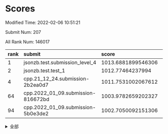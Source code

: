 # Scores

Modified Time: 2022-02-06 10:51:21

Submit Num: 207

All Rank Num: 146017

| rank |               submit               |       score        |       sigma        | pk_num |
| :--- | :--------------------------------- | :----------------- | :----------------- | :----- |
| 1    | jsonzb.test.submission_level_4     | 1013.6881899546306 | 0.8814072386973075 | 2826   |
| 2    | jsonzb.test.test_1                 | 1012.77464237994   | 0.7936368669700004 | 2824   |
| 4    | cpp.21_12_24.submission-2b2ea0d7   | 1011.7531002067612 | 0.7720981101009069 | 2823   |
| 64   | cpp.2022_01_09.submission-816672bd | 1003.9782659202327 | 0.710486972075764  | 2824   |
| 94   | cpp.2022_01_09.submission-5b0e3de2 | 1002.7050092151306 | 0.7158315967267938 | 2819   |


<details>
<summary>全部</summary>

| rank |                 submit                 |       score        |       sigma        | pk_num |
| :--- | :------------------------------------- | :----------------- | :----------------- | :----- |
| 1    | jsonzb.test.submission_level_4         | 1013.6881899546306 | 0.8814072386973075 | 2826   |
| 2    | jsonzb.test.test_1                     | 1012.77464237994   | 0.7936368669700004 | 2824   |
| 3    | gobigger.level_3.submission_level_3_6  | 1011.7550217623142 | 0.7694186416545573 | 2820   |
| 4    | cpp.21_12_24.submission-2b2ea0d7       | 1011.7531002067612 | 0.7720981101009069 | 2823   |
| 5    | gobigger.level_3.submission_level_3_35 | 1011.5524965176375 | 0.7863631358161108 | 2822   |
| 6    | gobigger.level_3.submission_level_3_13 | 1011.3631206044175 | 0.7626259554009894 | 2815   |
| 7    | gobigger.level_3.submission_level_3_40 | 1011.2459819101844 | 0.7721886346976479 | 2825   |
| 8    | gobigger.level_3.submission_level_3_46 | 1011.1122423693477 | 0.7573282237951727 | 2823   |
| 9    | gobigger.level_3.submission_level_3_48 | 1010.777346109627  | 0.7793160023042534 | 2822   |
| 10   | gobigger.level_3.submission_level_3_8  | 1010.7581633147955 | 0.7633661447650385 | 2824   |
| 11   | gobigger.level_3.submission_level_3_45 | 1010.7356121197558 | 0.7636115745972163 | 2821   |
| 12   | gobigger.level_3.submission_level_3_5  | 1010.5588921921934 | 0.7689236037919064 | 2825   |
| 13   | gobigger.level_3.submission_level_3_36 | 1010.5049280532869 | 0.7905218011616773 | 2818   |
| 14   | gobigger.level_3.submission_level_3_16 | 1010.3321247387387 | 0.7638335142713938 | 2827   |
| 15   | gobigger.level_3.submission_level_3_37 | 1010.3112846037097 | 0.7513691802273468 | 2820   |
| 16   | gobigger.level_3.submission_level_3_38 | 1010.3087130854918 | 0.7654712985029476 | 2825   |
| 17   | gobigger.level_3.submission_level_3_14 | 1010.2061363571855 | 0.7555393518742612 | 2820   |
| 18   | gobigger.level_3.submission_level_3_19 | 1010.1704180256703 | 0.7564337213055674 | 2823   |
| 19   | gobigger.level_3.submission_level_3_11 | 1010.1576027602805 | 0.7644606341432661 | 2820   |
| 20   | gobigger.level_3.submission_level_3_44 | 1010.1434033036013 | 0.748548631561193  | 2818   |
| 21   | gobigger.level_3.submission_level_3_47 | 1010.0910002267683 | 0.7537630486588783 | 2823   |
| 22   | gobigger.level_3.submission_level_3_43 | 1010.0781339255379 | 0.7440258882868223 | 2823   |
| 23   | gobigger.level_3.submission_level_3_33 | 1010.0477963049989 | 0.750734482957508  | 2820   |
| 24   | gobigger.level_3.submission_level_3_49 | 1010.0367575806246 | 0.777323692895191  | 2819   |
| 25   | gobigger.level_3.submission_level_3_7  | 1010.0049992750271 | 0.7512938213857269 | 2823   |
| 26   | gobigger.level_3.submission_level_3_30 | 1009.9624002603848 | 0.768816782015176  | 2823   |
| 27   | gobigger.level_3.submission_level_3_1  | 1009.865196670894  | 0.7338436784274369 | 2811   |
| 28   | gobigger.level_3.submission_level_3_28 | 1009.8563501120728 | 0.7633333893276734 | 2824   |
| 29   | gobigger.level_3.submission_level_3_22 | 1009.8272407924438 | 0.7500615207442466 | 2822   |
| 30   | gobigger.level_3.submission_level_3_42 | 1009.735515867843  | 0.7496984095614596 | 2818   |
| 31   | gobigger.level_3.submission_level_3_25 | 1009.6299138550874 | 0.7577378722053806 | 2822   |
| 32   | gobigger.level_3.submission_level_3_41 | 1009.565183206578  | 0.7514969901957814 | 2819   |
| 33   | gobigger.level_3.submission_level_3_32 | 1009.5627866653783 | 0.7531264875885714 | 2815   |
| 34   | gobigger.level_3.submission_level_3_21 | 1009.5234859003746 | 0.7405417233413741 | 2821   |
| 35   | gobigger.level_3.submission_level_3_23 | 1009.4726888986611 | 0.7464907950010125 | 2818   |
| 36   | gobigger.level_3.submission_level_3_2  | 1009.367739835366  | 0.7535129993197747 | 2825   |
| 37   | gobigger.level_3.submission_level_3_39 | 1009.3592149465842 | 0.7420223612783238 | 2823   |
| 38   | gobigger.level_3.submission_level_3_4  | 1009.3462198285681 | 0.7356014649315603 | 2821   |
| 39   | gobigger.level_3.submission_level_3_24 | 1009.3333028346967 | 0.7570227114934112 | 2817   |
| 40   | gobigger.level_3.submission_level_3_10 | 1009.3261023791323 | 0.7572381467199697 | 2823   |
| 41   | gobigger.level_3.submission_level_3_12 | 1009.2766776349274 | 0.7505638148502978 | 2817   |
| 42   | gobigger.level_3.submission_level_3_0  | 1009.2546016381536 | 0.7537179098469065 | 2820   |
| 43   | gobigger.level_3.submission_level_3_3  | 1009.2505316689792 | 0.7483000866350974 | 2822   |
| 44   | gobigger.level_3.submission_level_3_29 | 1009.1222212955025 | 0.7396925373208754 | 2818   |
| 45   | gobigger.level_3.submission_level_3_20 | 1009.0968854086005 | 0.7478301587007172 | 2827   |
| 46   | gobigger.level_3.submission_level_3_17 | 1009.0398097293469 | 0.7496137902280621 | 2821   |
| 47   | gobigger.level_3.submission_level_3_27 | 1009.0337079104146 | 0.73031085220278   | 2824   |
| 48   | gobigger.level_3.submission_level_3_18 | 1008.9964135258289 | 0.7317479506363572 | 2824   |
| 49   | gobigger.level_3.submission_level_3_15 | 1008.8286688780055 | 0.7377526255570115 | 2824   |
| 50   | gobigger.level_3.submission_level_3_9  | 1008.6829446941008 | 0.7423102282991924 | 2819   |
| 51   | gobigger.level_3.submission_level_3_31 | 1008.6445346122127 | 0.7748716891497461 | 2818   |
| 52   | gobigger.level_3.submission_level_3_26 | 1008.5144192001852 | 0.7465601500493617 | 2820   |
| 53   | gobigger.level_3.submission_level_3_34 | 1007.9591496861452 | 0.7384190899031913 | 2824   |
| 54   | gobigger.level_1.submission_level_1_3  | 1005.1964549560106 | 0.7223026467943047 | 2823   |
| 55   | gobigger.level_1.submission_level_1_31 | 1004.9066509637552 | 0.7195432456941949 | 2821   |
| 56   | gobigger.level_1.submission_level_1_6  | 1004.807774755096  | 0.722540578085037  | 2823   |
| 57   | gobigger.level_1.submission_level_1_47 | 1004.6851819675409 | 0.7114798129658627 | 2822   |
| 58   | gobigger.level_1.submission_level_1_22 | 1004.2553492145591 | 0.7280005750443251 | 2825   |
| 59   | gobigger.level_1.submission_level_1_11 | 1004.2442467313523 | 0.7230709043591522 | 2817   |
| 60   | gobigger.level_1.submission_level_1_29 | 1004.2374041197808 | 0.7090033985352021 | 2824   |
| 61   | gobigger.level_1.submission_level_1_41 | 1004.1439757913296 | 0.7137979570159347 | 2822   |
| 62   | gobigger.level_1.submission_level_1_40 | 1004.0651714500258 | 0.7149652619571686 | 2820   |
| 63   | gobigger.level_1.submission_level_1_5  | 1004.0252120434616 | 0.725624745517657  | 2823   |
| 64   | cpp.2022_01_09.submission-816672bd     | 1003.9782659202327 | 0.710486972075764  | 2824   |
| 65   | gobigger.level_1.submission_level_1_12 | 1003.9560340533045 | 0.7242849568108403 | 2822   |
| 66   | gobigger.level_1.submission_level_1_34 | 1003.9058495253772 | 0.7217000034908552 | 2821   |
| 67   | gobigger.level_1.submission_level_1_9  | 1003.8314014719291 | 0.7111538735664595 | 2823   |
| 68   | gobigger.level_1.submission_level_1_8  | 1003.8190117934411 | 0.7075380721241797 | 2824   |
| 69   | gobigger.level_1.submission_level_1_7  | 1003.7378523236428 | 0.7161745049411636 | 2818   |
| 70   | gobigger.level_1.submission_level_1_17 | 1003.6607585920004 | 0.7318485044522184 | 2818   |
| 71   | gobigger.level_1.submission_level_1_39 | 1003.6517300127493 | 0.7181818161720263 | 2821   |
| 72   | gobigger.level_1.submission_level_1_15 | 1003.6319555668247 | 0.7074047258999087 | 2817   |
| 73   | gobigger.level_1.submission_level_1_32 | 1003.5664932519869 | 0.7098863665371316 | 2823   |
| 74   | gobigger.level_1.submission_level_1_43 | 1003.5624164644385 | 0.7241066015626323 | 2822   |
| 75   | gobigger.level_1.submission_level_1_38 | 1003.5238090757375 | 0.7229863927929253 | 2817   |
| 76   | gobigger.level_1.submission_level_1_33 | 1003.4731786440291 | 0.7202433341868416 | 2818   |
| 77   | gobigger.level_1.submission_level_1_44 | 1003.3434098541854 | 0.7190073685744212 | 2825   |
| 78   | gobigger.level_1.submission_level_1_30 | 1003.3401108349877 | 0.7214811369712563 | 2819   |
| 79   | gobigger.level_1.submission_level_1_27 | 1003.3214697140091 | 0.7302164390676751 | 2819   |
| 80   | gobigger.level_1.submission_level_1_23 | 1003.3101051831702 | 0.704150635801287  | 2824   |
| 81   | gobigger.level_1.submission_level_1_14 | 1003.3083420565902 | 0.7259101556206368 | 2820   |
| 82   | gobigger.level_1.submission_level_1_21 | 1003.2899461614544 | 0.7199949313710563 | 2825   |
| 83   | gobigger.level_1.submission_level_1_26 | 1003.2860664059078 | 0.7230641283332544 | 2821   |
| 84   | gobigger.level_1.submission_level_1_24 | 1003.2821025347915 | 0.7182836534913327 | 2820   |
| 85   | gobigger.level_1.submission_level_1_42 | 1003.0589406864696 | 0.7155473986551873 | 2819   |
| 86   | gobigger.level_1.submission_level_1_35 | 1003.0070067506845 | 0.7084912497146888 | 2819   |
| 87   | gobigger.level_1.submission_level_1_28 | 1002.9710418251841 | 0.7096087220950119 | 2823   |
| 88   | gobigger.level_1.submission_level_1_1  | 1002.9152862799318 | 0.7098297557916023 | 2824   |
| 89   | gobigger.level_1.submission_level_1_37 | 1002.896412968626  | 0.7174535478081234 | 2824   |
| 90   | gobigger.level_1.submission_level_1_19 | 1002.8902405740105 | 0.7272282324461911 | 2813   |
| 91   | gobigger.level_1.submission_level_1_2  | 1002.863543658597  | 0.7201695195723333 | 2825   |
| 92   | gobigger.level_1.submission_level_1_16 | 1002.8274048448498 | 0.7083598587780884 | 2824   |
| 93   | gobigger.level_1.submission_level_1_49 | 1002.7105237439001 | 0.71386469000591   | 2824   |
| 94   | cpp.2022_01_09.submission-5b0e3de2     | 1002.7050092151306 | 0.7158315967267938 | 2819   |
| 95   | gobigger.level_1.submission_level_1_25 | 1002.550039500316  | 0.7089678036665548 | 2820   |
| 96   | gobigger.level_1.submission_level_1_46 | 1002.4770504613471 | 0.7103553307208945 | 2821   |
| 97   | gobigger.level_1.submission_level_1_0  | 1002.4487597628812 | 0.7034103987230408 | 2825   |
| 98   | gobigger.level_1.submission_level_1_48 | 1002.2171181883435 | 0.7046473027844662 | 2826   |
| 99   | gobigger.level_1.submission_level_1_18 | 1002.182964033318  | 0.7168224138174749 | 2821   |
| 100  | gobigger.level_1.submission_level_1_13 | 1002.1142434956473 | 0.7067581646027492 | 2817   |
| 101  | gobigger.level_1.submission_level_1_20 | 1002.0449545586215 | 0.7054493045456552 | 2820   |
| 102  | gobigger.level_1.submission_level_1_4  | 1002.0229774000144 | 0.7146600093631039 | 2825   |
| 103  | gobigger.level_1.submission_level_1_10 | 1002.0179283713422 | 0.7173086899297277 | 2820   |
| 104  | gobigger.level_1.submission_level_1_45 | 1001.8791410542862 | 0.7185598698580532 | 2818   |
| 105  | gobigger.level_1.submission_level_1_36 | 1001.3573844533324 | 0.7212167188871201 | 2821   |
| 106  | gobigger.random.submission_random_48   | 997.9502310433969  | 0.7054655623726239 | 2820   |
| 107  | gobigger.random.submission_random_28   | 997.572418745586   | 0.697424647831497  | 2820   |
| 108  | gobigger.random.submission_random_25   | 997.2689963580507  | 0.7075140175453607 | 2826   |
| 109  | gobigger.random.submission_random_7    | 996.876682986483   | 0.6965767307198097 | 2826   |
| 110  | gobigger.random.submission_random_32   | 996.7606212096258  | 0.6969116599664666 | 2824   |
| 111  | gobigger.random.submission_random_47   | 996.643835014326   | 0.7242796014171536 | 2826   |
| 112  | gobigger.random.submission_random_11   | 996.6400650440104  | 0.7099865439776545 | 2829   |
| 113  | gobigger.random.submission_random_24   | 996.6356050936226  | 0.7134891638896405 | 2825   |
| 114  | gobigger.random.submission_random_17   | 996.6320897106248  | 0.7170136999019732 | 2820   |
| 115  | gobigger.random.submission_random_42   | 996.6245947904005  | 0.7073923090547012 | 2826   |
| 116  | gobigger.random.submission_random_37   | 996.6232139372215  | 0.706259408293275  | 2814   |
| 117  | gobigger.random.submission_random_46   | 996.5774788201348  | 0.7239577805511127 | 2821   |
| 118  | gobigger.random.submission_random_0    | 996.3992856208657  | 0.7146746366873516 | 2823   |
| 119  | gobigger.random.submission_random_40   | 996.3914604470441  | 0.7071391705346239 | 2820   |
| 120  | gobigger.random.submission_random_44   | 996.376051149416   | 0.7086977500205739 | 2822   |
| 121  | gobigger.random.submission_random_8    | 996.3373452685368  | 0.6975307762015557 | 2824   |
| 122  | gobigger.random.submission_random_13   | 996.3080288846016  | 0.7154856781456004 | 2821   |
| 123  | gobigger.random.submission_random_12   | 996.2733233017127  | 0.7057342394539527 | 2820   |
| 124  | gobigger.random.submission_random_21   | 996.2420575415671  | 0.704383800848001  | 2819   |
| 125  | gobigger.random.submission_random_18   | 996.2044425791875  | 0.7050729976409144 | 2819   |
| 126  | gobigger.random.submission_random_26   | 996.1919009384535  | 0.7029536096961335 | 2822   |
| 127  | gobigger.random.submission_random_35   | 996.144876882403   | 0.704921231826402  | 2822   |
| 128  | gobigger.random.submission_random_41   | 996.0872774137592  | 0.7123499590614201 | 2823   |
| 129  | gobigger.random.submission_random_3    | 996.0622259837617  | 0.7201482937128141 | 2824   |
| 130  | gobigger.random.submission_random_22   | 995.9629470464012  | 0.7135742772873568 | 2828   |
| 131  | gobigger.random.submission_random_6    | 995.938352526942   | 0.7014035357994486 | 2825   |
| 132  | gobigger.random.submission_random_23   | 995.8826721045372  | 0.7086672689339333 | 2823   |
| 133  | gobigger.random.submission_random_20   | 995.8726412237047  | 0.7109824844163917 | 2819   |
| 134  | gobigger.random.submission_random_31   | 995.8665120347054  | 0.7051164094213155 | 2824   |
| 135  | gobigger.random.submission_random_49   | 995.8181339987171  | 0.7099666074632076 | 2826   |
| 136  | gobigger.random.submission_random_2    | 995.7207731052544  | 0.7016863688493475 | 2823   |
| 137  | gobigger.random.submission_random_38   | 995.7168648167593  | 0.7065914201843579 | 2820   |
| 138  | gobigger.random.submission_random_5    | 995.7096205659151  | 0.7232202206315091 | 2819   |
| 139  | gobigger.random.submission_random_27   | 995.6968489989193  | 0.7140635274040674 | 2817   |
| 140  | gobigger.random.submission_random_39   | 995.6660652780251  | 0.7114474835446477 | 2824   |
| 141  | gobigger.random.submission_random_29   | 995.6472303613006  | 0.7302409502459674 | 2821   |
| 142  | gobigger.random.submission_random_45   | 995.579023374997   | 0.7132163575010232 | 2820   |
| 143  | gobigger.random.submission_random_16   | 995.5656666008177  | 0.7105886703439789 | 2825   |
| 144  | gobigger.random.submission_random_4    | 995.3957440461697  | 0.7109927377219775 | 2820   |
| 145  | gobigger.random.submission_random_9    | 995.2782718860727  | 0.7279377406736023 | 2824   |
| 146  | gobigger.random.submission_random_10   | 995.220885110754   | 0.7124433994504018 | 2819   |
| 147  | gobigger.random.submission_random_43   | 995.1920893868844  | 0.7154585815375848 | 2818   |
| 148  | gobigger.random.submission_random_36   | 995.1496911039825  | 0.7212231836623776 | 2819   |
| 149  | gobigger.random.submission_random_14   | 995.0749629748008  | 0.7146364849589674 | 2822   |
| 150  | gobigger.random.submission_random_30   | 995.0405085066213  | 0.7134590486851885 | 2818   |
| 151  | gobigger.random.submission_random_33   | 995.0240923863915  | 0.723617149827473  | 2824   |
| 152  | gobigger.random.submission_random_19   | 994.898222817186   | 0.7240366394015024 | 2820   |
| 153  | gobigger.random.submission_random_15   | 994.8226027530421  | 0.7188796065705886 | 2822   |
| 154  | gobigger.random.submission_random_34   | 994.5978848266125  | 0.7169917125717097 | 2822   |
| 155  | gobigger.level_2.submission_level_2_12 | 994.4729302747847  | 0.7437459135234138 | 2822   |
| 156  | gobigger.random.submission_random_1    | 994.2901153130774  | 0.7147572814105874 | 2819   |
| 157  | gobigger.level_2.submission_level_2_24 | 994.2609380629862  | 0.7407857826529585 | 2815   |
| 158  | gobigger.level_2.submission_level_2_19 | 994.2514834814189  | 0.7329561043910809 | 2826   |
| 159  | gobigger.level_2.submission_level_2_13 | 993.8664174033125  | 0.7365830668444203 | 2828   |
| 160  | gobigger.level_2.submission_level_2_22 | 993.752390591679   | 0.7310861249309215 | 2821   |
| 161  | gobigger.level_2.submission_level_2_45 | 993.583509188797   | 0.7259327711700976 | 2819   |
| 162  | gobigger.level_2.submission_level_2_30 | 993.4546746299565  | 0.739971142728707  | 2822   |
| 163  | gobigger.level_2.submission_level_2_23 | 993.3149242323432  | 0.7361063958381591 | 2814   |
| 164  | gobigger.level_2.submission_level_2_16 | 993.196772345951   | 0.7202358369187034 | 2818   |
| 165  | gobigger.level_2.submission_level_2_26 | 993.1759497823434  | 0.723431912012991  | 2819   |
| 166  | gobigger.level_2.submission_level_2_1  | 993.1038073370984  | 0.7212815393887377 | 2824   |
| 167  | gobigger.level_2.submission_level_2_38 | 992.717537976668   | 0.7350883483340653 | 2828   |
| 168  | gobigger.level_2.submission_level_2_4  | 992.6813265554315  | 0.7448331772270407 | 2819   |
| 169  | gobigger.level_2.submission_level_2_47 | 992.6704693488601  | 0.730933004707173  | 2821   |
| 170  | gobigger.level_2.submission_level_2_11 | 992.5351593153865  | 0.7428697903371224 | 2819   |
| 171  | gobigger.level_2.submission_level_2_34 | 992.5163770033687  | 0.7395875979719008 | 2823   |
| 172  | gobigger.level_2.submission_level_2_42 | 992.5133630665347  | 0.7318976802944677 | 2826   |
| 173  | gobigger.level_2.submission_level_2_7  | 992.4810258341017  | 0.7415361305897249 | 2819   |
| 174  | gobigger.level_2.submission_level_2_27 | 992.3335163924557  | 0.7418892171625973 | 2821   |
| 175  | gobigger.level_2.submission_level_2_44 | 992.2772579001678  | 0.7360022249189536 | 2821   |
| 176  | gobigger.level_2.submission_level_2_2  | 992.2425467390791  | 0.7424838025191329 | 2821   |
| 177  | gobigger.level_2.submission_level_2_17 | 992.1303395201621  | 0.7482434915374355 | 2826   |
| 178  | gobigger.level_2.submission_level_2_43 | 992.0714203283856  | 0.7488521680387804 | 2823   |
| 179  | gobigger.level_2.submission_level_2_46 | 992.0454610058047  | 0.7428270363289936 | 2823   |
| 180  | gobigger.level_2.submission_level_2_28 | 991.9826519787553  | 0.7445265791389871 | 2822   |
| 181  | gobigger.level_2.submission_level_2_37 | 991.9730886939651  | 0.7481045870399824 | 2827   |
| 182  | gobigger.level_2.submission_level_2_41 | 991.9485252395211  | 0.7424421163162837 | 2820   |
| 183  | gobigger.level_2.submission_level_2_36 | 991.8126534316644  | 0.7443545714367665 | 2823   |
| 184  | gobigger.level_2.submission_level_2_25 | 991.739211998419   | 0.7591544265509468 | 2822   |
| 185  | gobigger.level_2.submission_level_2_49 | 991.7229409338388  | 0.7487893194453393 | 2822   |
| 186  | gobigger.level_2.submission_level_2_20 | 991.7159235857694  | 0.7429829506745361 | 2819   |
| 187  | gobigger.level_2.submission_level_2_9  | 991.6555018041295  | 0.7276843264126248 | 2819   |
| 188  | gobigger.level_2.submission_level_2_35 | 991.6394388626782  | 0.7511421682183176 | 2821   |
| 189  | gobigger.level_2.submission_level_2_15 | 991.6174254175453  | 0.7564697638107716 | 2821   |
| 190  | gobigger.level_2.submission_level_2_29 | 991.5306912300387  | 0.7619665865684646 | 2820   |
| 191  | gobigger.level_2.submission_level_2_39 | 991.525449844028   | 0.7562872234257331 | 2822   |
| 192  | gobigger.level_2.submission_level_2_6  | 991.4710962605203  | 0.7422074513373289 | 2826   |
| 193  | gobigger.level_2.submission_level_2_48 | 991.4414852444368  | 0.7741813976402766 | 2820   |
| 194  | gobigger.level_2.submission_level_2_31 | 991.4362031013476  | 0.7525754306160588 | 2823   |
| 195  | gobigger.level_2.submission_level_2_14 | 991.3996327954123  | 0.762100045607863  | 2827   |
| 196  | gobigger.level_2.submission_level_2_32 | 991.236376788864   | 0.7352679060175079 | 2823   |
| 197  | gobigger.level_2.submission_level_2_18 | 991.1077037838769  | 0.7675731270627192 | 2819   |
| 198  | gobigger.level_2.submission_level_2_40 | 991.1015186946768  | 0.7434223598450612 | 2825   |
| 199  | gobigger.level_2.submission_level_2_0  | 990.9844052412168  | 0.7555939031887992 | 2815   |
| 200  | gobigger.level_2.submission_level_2_21 | 990.9366409978446  | 0.7618470031442632 | 2826   |
| 201  | gobigger.level_2.submission_level_2_10 | 990.6046887688253  | 0.7466929389502279 | 2823   |
| 202  | gobigger.level_2.submission_level_2_8  | 990.4900218851534  | 0.767223813590969  | 2818   |
| 203  | gobigger.level_2.submission_level_2_3  | 990.4754621028612  | 0.7698551907321894 | 2826   |
| 204  | gobigger.level_2.submission_level_2_5  | 990.4620322104508  | 0.7710129181690502 | 2822   |
| 205  | gobigger.level_2.submission_level_2_33 | 990.3244273381513  | 0.7761701181049531 | 2819   |
| 206  | gobigger.none.submission_none_0        | 976.1997628710542  | 1.4305396395082308 | 2825   |
| 207  | gobigger.none.submission_none_1        | 973.970042540504   | 1.67472663940994   | 2823   |

</details>